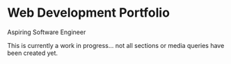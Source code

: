 # Web Development Portfolio

Aspiring Software Engineer

This is currently a work in progress... not all sections or media queries have been created yet.

<!-- jstitch626.github.io/ -->

